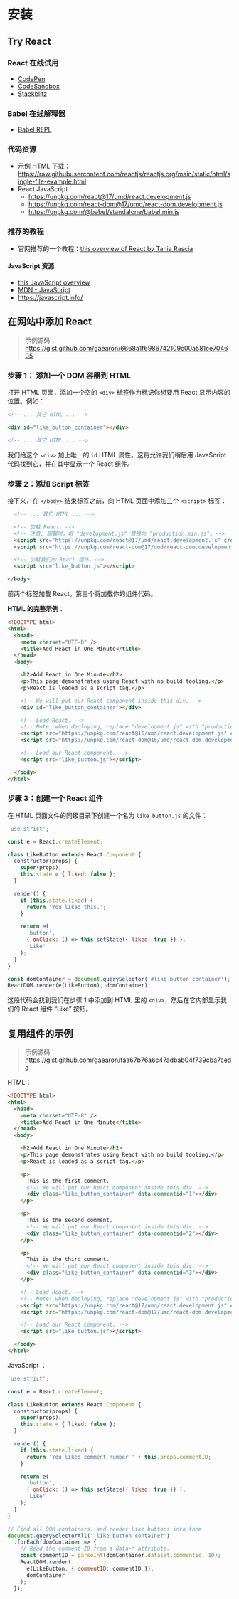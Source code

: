 # 安装

## Try React

### React 在线试用

- [CodePen](https://reactjs.org/redirect-to-codepen/hello-world)
- [CodeSandbox](https://codesandbox.io/s/new)
- [Stackblitz](https://stackblitz.com/fork/react)

### Babel 在线解释器

- [Babel REPL](https://babeljs.io/repl/#?presets=react&code_lz=MYewdgzgLgBApgGzgWzmWBeGAeAFgRgD4AJRBEAGhgHcQAnBAEwEJsB6AwgbgChRJY_KAEMAlmDh0YWRiGABXVOgB0AczhQAokiVQAQgE8AkowAUAcjogQUcwEpeAJTjDgUACIB5ALLK6aRklTRBQ0KCohMQk6Bx4gA)

### 代码资源

- 示例 HTML 下载：<https://raw.githubusercontent.com/reactjs/reactjs.org/main/static/html/single-file-example.html>
- React JavaScript
  - <https://unpkg.com/react@17/umd/react.development.js>
  - <https://unpkg.com/react-dom@17/umd/react-dom.development.js>
  - <https://unpkg.com/@babel/standalone/babel.min.js>

### 推荐的教程

- 官网推荐的一个教程：[this overview of React by Tania Rascia](https://www.taniarascia.com/getting-started-with-react/)

#### JavaScript 资源

- [this JavaScript overview](https://developer.mozilla.org/en-US/docs/Web/JavaScript/A_re-introduction_to_JavaScript)
- [MDN - JavaScript](https://developer.mozilla.org/en-US/docs/Web/JavaScript)
- <https://javascript.info/>

## 在网站中添加 React

> 示例源码：<https://gist.github.com/gaearon/6668a1f6986742109c00a581ce704605>

### 步骤 1： 添加一个 DOM 容器到 HTML

打开 HTML 页面，添加一个空的 `<div>` 标签作为标记你想要用 React 显示内容的位置。例如：

```html
<!-- ... 其它 HTML ... -->

<div id="like_button_container"></div>

<!-- ... 其它 HTML ... -->
```

我们给这个 `<div>` 加上唯一的 `id` HTML 属性。这将允许我们稍后用 JavaScript 代码找到它，并在其中显示一个 React 组件。

### 步骤 2：添加 Script 标签

接下来，在 `</body>` 结束标签之前，向 HTML 页面中添加三个 `<script>` 标签：

```html
  <!-- ... 其它 HTML ... -->

  <!-- 加载 React。-->
  <!-- 注意: 部署时，将 "development.js" 替换为 "production.min.js"。-->
  <script src="https://unpkg.com/react@17/umd/react.development.js" crossorigin></script>
  <script src="https://unpkg.com/react-dom@17/umd/react-dom.development.js" crossorigin></script>

  <!-- 加载我们的 React 组件。-->
  <script src="like_button.js"></script>

</body>
```

前两个标签加载 React。第三个将加载你的组件代码。

**HTML 的完整示例**：

```html
<!DOCTYPE html>
<html>
  <head>
    <meta charset="UTF-8" />
    <title>Add React in One Minute</title>
  </head>
  <body>

    <h2>Add React in One Minute</h2>
    <p>This page demonstrates using React with no build tooling.</p>
    <p>React is loaded as a script tag.</p>

    <!-- We will put our React component inside this div. -->
    <div id="like_button_container"></div>

    <!-- Load React. -->
    <!-- Note: when deploying, replace "development.js" with "production.min.js". -->
    <script src="https://unpkg.com/react@16/umd/react.development.js" crossorigin></script>
    <script src="https://unpkg.com/react-dom@16/umd/react-dom.development.js" crossorigin></script>

    <!-- Load our React component. -->
    <script src="like_button.js"></script>

  </body>
</html>
```

### 步骤 3：创建一个 React 组件

在 HTML 页面文件的同级目录下创建一个名为 `like_button.js` 的文件：

```javascript
'use strict';

const e = React.createElement;

class LikeButton extends React.Component {
  constructor(props) {
    super(props);
    this.state = { liked: false };
  }

  render() {
    if (this.state.liked) {
      return 'You liked this.';
    }

    return e(
      'button',
      { onClick: () => this.setState({ liked: true }) },
      'Like'
    );
  }
}

const domContainer = document.querySelector('#like_button_container');
ReactDOM.render(e(LikeButton), domContainer);
```

这段代码会找到我们在步骤 1 中添加到 HTML 里的 `<div>`，然后在它内部显示我们的 React 组件 “Like” 按钮。

## 复用组件的示例

> 示例源码：<https://gist.github.com/gaearon/faa67b76a6c47adbab04f739cba7ceda>

HTML：

```html
<!DOCTYPE html>
<html>
  <head>
    <meta charset="UTF-8" />
    <title>Add React in One Minute</title>
  </head>
  <body>

    <h2>Add React in One Minute</h2>
    <p>This page demonstrates using React with no build tooling.</p>
    <p>React is loaded as a script tag.</p>

    <p>
      This is the first comment.
      <!-- We will put our React component inside this div. -->
      <div class="like_button_container" data-commentid="1"></div>
    </p>

    <p>
      This is the second comment.
      <!-- We will put our React component inside this div. -->
      <div class="like_button_container" data-commentid="2"></div>
    </p>

    <p>
      This is the third comment.
      <!-- We will put our React component inside this div. -->
      <div class="like_button_container" data-commentid="3"></div>
    </p>

    <!-- Load React. -->
    <!-- Note: when deploying, replace "development.js" with "production.min.js". -->
    <script src="https://unpkg.com/react@17/umd/react.development.js" crossorigin></script>
    <script src="https://unpkg.com/react-dom@17/umd/react-dom.development.js" crossorigin></script>

    <!-- Load our React component. -->
    <script src="like_button.js"></script>

  </body>
</html>
```

JavaScript ：

```javascript
'use strict';

const e = React.createElement;

class LikeButton extends React.Component {
  constructor(props) {
    super(props);
    this.state = { liked: false };
  }

  render() {
    if (this.state.liked) {
      return 'You liked comment number ' + this.props.commentID;
    }

    return e(
      'button',
      { onClick: () => this.setState({ liked: true }) },
      'Like'
    );
  }
}

// Find all DOM containers, and render Like buttons into them.
document.querySelectorAll('.like_button_container')
  .forEach(domContainer => {
    // Read the comment ID from a data-* attribute.
    const commentID = parseInt(domContainer.dataset.commentid, 10);
    ReactDOM.render(
      e(LikeButton, { commentID: commentID }),
      domContainer
    );
  });
```

